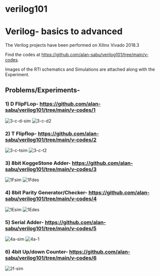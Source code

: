 # verilog101
# Verilog- basics to advanced

The Verilog projects have been performed on Xilinx Vivado 2018.3

Find the codes at https://github.com/alan-sabu/verilog101/tree/main/v-codes.

Images of the RTl schematics and Simulations are attached along with the Experiment.

## Problems/Experiments-

### 1) D FlipFLop- https://github.com/alan-sabu/verilog101/tree/main/v-codes/1
 ![3-c-d-sim](https://user-images.githubusercontent.com/75666405/114539573-42737600-9c72-11eb-8c60-e486560008da.JPG)
![3-c-d2](https://user-images.githubusercontent.com/75666405/114539613-4901ed80-9c72-11eb-9a0d-4adf2d74f7e7.JPG)


### 2) T Flipflop- https://github.com/alan-sabu/verilog101/tree/main/v-codes/2
 ![3-c-tsim](https://user-images.githubusercontent.com/75666405/114539661-54551900-9c72-11eb-8ff8-88471d1a414a.JPG)
![3-c-t2](https://user-images.githubusercontent.com/75666405/114539681-58813680-9c72-11eb-9586-147eed3d43ad.JPG)


### 3) 8bit KoggeStone Adder- https://github.com/alan-sabu/verilog101/tree/main/v-codes/3
![1Fsim](https://user-images.githubusercontent.com/75666405/114539717-633bcb80-9c72-11eb-9b13-6b09f927dbb6.JPG)
![1Fdes](https://user-images.githubusercontent.com/75666405/114539720-646cf880-9c72-11eb-9cbd-287f4c7fbf05.JPG)


### 4) 8bit Parity Generator/Checker- https://github.com/alan-sabu/verilog101/tree/main/v-codes/4
![1Esim](https://user-images.githubusercontent.com/75666405/117806900-f9601300-b26b-11eb-950a-f77e6fcd1bea.JPG)
![1Edes](https://user-images.githubusercontent.com/75666405/117806884-f533f580-b26b-11eb-96aa-8585a2d90a0e.JPG)


### 5) Serial Adder- https://github.com/alan-sabu/verilog101/tree/main/v-codes/5
![4a-sim](https://user-images.githubusercontent.com/75666405/117807258-7095a700-b26c-11eb-97d4-279ca1e6fbb8.JPG)
![4a-1](https://user-images.githubusercontent.com/75666405/117807418-ab97da80-b26c-11eb-9bbf-eb8f86ab5cff.JPG)


### 6) 4bit Up/down Counter- https://github.com/alan-sabu/verilog101/tree/main/v-codes/6
![2f-sim](https://user-images.githubusercontent.com/75666405/117807524-c9fdd600-b26c-11eb-8c7a-c60d6123d373.JPG)
